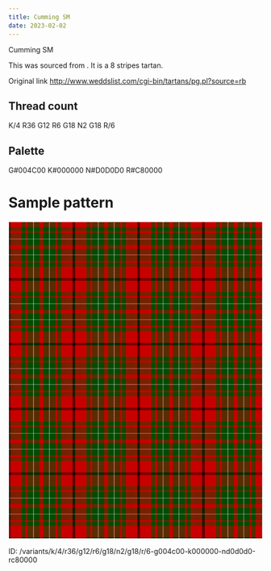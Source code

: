 ```yaml
---
title: Cumming SM
date: 2023-02-02
---
```

Cumming SM

This was sourced from <no value>.  It is a 8 stripes tartan.

Original link http://www.weddslist.com/cgi-bin/tartans/pg.pl?source=rb

## Thread count
K/4 R36 G12 R6 G18 N2 G18 R/6

## Palette
G#004C00 K#000000 N#D0D0D0 R#C80000

# Sample pattern

![Tartan detail](tartan.png "K/4 R36 G12 R6 G18 N2 G18 R/6 tartan")

ID: /variants/k/4/r36/g12/r6/g18/n2/g18/r/6-g004c00-k000000-nd0d0d0-rc80000
